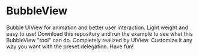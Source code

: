 # BubbleView
Bubble UIView for animation and better user interaction. Light weight and easy to use!
Download this repository and run the example to see what this BubbleView "tool" can do.
Completely realized by UIView. Customize it any way you want with the preset delegation.
Have fun!
